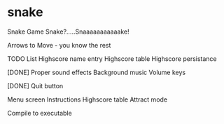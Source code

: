 # snake
Snake Game
Snake?.....Snaaaaaaaaaaake!

Arrows to Move - you know the rest

TODO List
Highscore name entry
Highscore table
Highscore persistance

[DONE] Proper sound effects
Background music
Volume keys

[DONE] Quit button

Menu screen
Instructions
Highscore table
Attract mode

Compile to executable